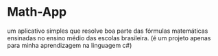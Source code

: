 # Math-App
um aplicativo simples que resolve boa parte das fórmulas matemáticas ensinadas no ensino médio das escolas brasileira. (é um projeto apenas para minha aprendizagem na linguagem c#)
